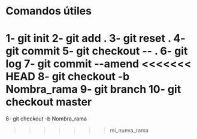 # Comandos útiles

1- git init
2- git add .
3- git reset .
4- git commit
5- git checkout -- .
6- git log
7- git commit --amend
<<<<<<< HEAD
8- git checkout -b Nombra_rama
9- git branch
10- git checkout master
=======
8- git checkout -b Nombra_rama
>>>>>>> mi_nueva_rama
